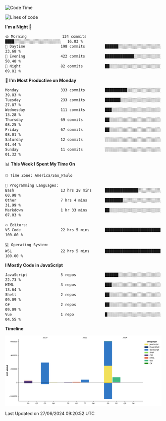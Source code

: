 <!--START_SECTION:waka-->
![Code Time](http://img.shields.io/badge/Code%20Time-2%2C572%20hrs%2017%20mins-blue)

![Lines of code](https://img.shields.io/badge/From%20Hello%20World%20I%27ve%20Written-1.0%20million%20lines%20of%20code-blue)

**I'm a Night 🦉** 

```text
🌞 Morning                134 commits         ████░░░░░░░░░░░░░░░░░░░░░   16.03 % 
🌆 Daytime                198 commits         ██████░░░░░░░░░░░░░░░░░░░   23.68 % 
🌃 Evening                422 commits         █████████████░░░░░░░░░░░░   50.48 % 
🌙 Night                  82 commits          ██░░░░░░░░░░░░░░░░░░░░░░░   09.81 % 
```
📅 **I'm Most Productive on Monday** 

```text
Monday                   333 commits         ██████████░░░░░░░░░░░░░░░   39.83 % 
Tuesday                  233 commits         ███████░░░░░░░░░░░░░░░░░░   27.87 % 
Wednesday                111 commits         ███░░░░░░░░░░░░░░░░░░░░░░   13.28 % 
Thursday                 69 commits          ██░░░░░░░░░░░░░░░░░░░░░░░   08.25 % 
Friday                   67 commits          ██░░░░░░░░░░░░░░░░░░░░░░░   08.01 % 
Saturday                 12 commits          ░░░░░░░░░░░░░░░░░░░░░░░░░   01.44 % 
Sunday                   11 commits          ░░░░░░░░░░░░░░░░░░░░░░░░░   01.32 % 
```


📊 **This Week I Spent My Time On** 

```text
🕑︎ Time Zone: America/Sao_Paulo

💬 Programming Languages: 
Bash                     13 hrs 28 mins      ███████████████░░░░░░░░░░   60.98 % 
Other                    7 hrs 4 mins        ████████░░░░░░░░░░░░░░░░░   31.99 % 
Markdown                 1 hr 33 mins        ██░░░░░░░░░░░░░░░░░░░░░░░   07.03 % 

🔥 Editors: 
VS Code                  22 hrs 5 mins       █████████████████████████   100.00 % 

💻 Operating System: 
WSL                      22 hrs 5 mins       █████████████████████████   100.00 % 
```

**I Mostly Code in JavaScript** 

```text
JavaScript               5 repos             ██████░░░░░░░░░░░░░░░░░░░   22.73 % 
HTML                     3 repos             ███░░░░░░░░░░░░░░░░░░░░░░   13.64 % 
Shell                    2 repos             ██░░░░░░░░░░░░░░░░░░░░░░░   09.09 % 
C#                       2 repos             ██░░░░░░░░░░░░░░░░░░░░░░░   09.09 % 
Vue                      1 repo              █░░░░░░░░░░░░░░░░░░░░░░░░   04.55 % 
```



**Timeline**

![Lines of Code chart](https://raw.githubusercontent.com/jonhoffmam/jonhoffmam/master/assets/bar_graph.png)


 Last Updated on 27/06/2024 09:20:52 UTC
<!--END_SECTION:waka-->
